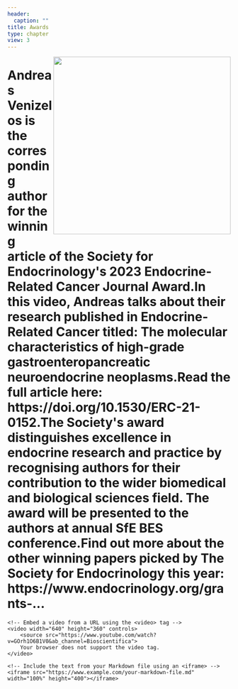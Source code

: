 ```yaml
---
header:
  caption: ""
title: Awards
type: chapter
view: 3
---
```


<img src="example/featured.jpg" width="400" align = "right">

<html>

<head>
    <title>Journal Award Winner</title>
</head>

<body>
    <h1>  Andreas Venizelos is the corresponding author for the winning article of the Society for Endocrinology's 2023 Endocrine-Related Cancer Journal Award.In this video, Andreas talks about their research published in Endocrine-Related Cancer titled: The molecular characteristics of high-grade gastroenteropancreatic neuroendocrine neoplasms.Read the full article here: https://doi.org/10.1530/ERC-21-0152.The Society's award distinguishes excellence in endocrine research and practice by recognising authors for their contribution to the wider biomedical and biological sciences field. The award will be presented to the authors at annual SfE BES conference.Find out more about the other winning papers picked by The Society for Endocrinology this year: https://www.endocrinology.org/grants-...</h1>

    <!-- Embed a video from a URL using the <video> tag -->
    <video width="640" height="360" controls>
        <source src="https://www.youtube.com/watch?v=GOrh1O6B1V0&ab_channel=Bioscientifica">
        Your browser does not support the video tag.
    </video>

    <!-- Include the text from your Markdown file using an <iframe> -->
    <iframe src="https://www.example.com/your-markdown-file.md" width="100%" height="400"></iframe>

</body>

</html>